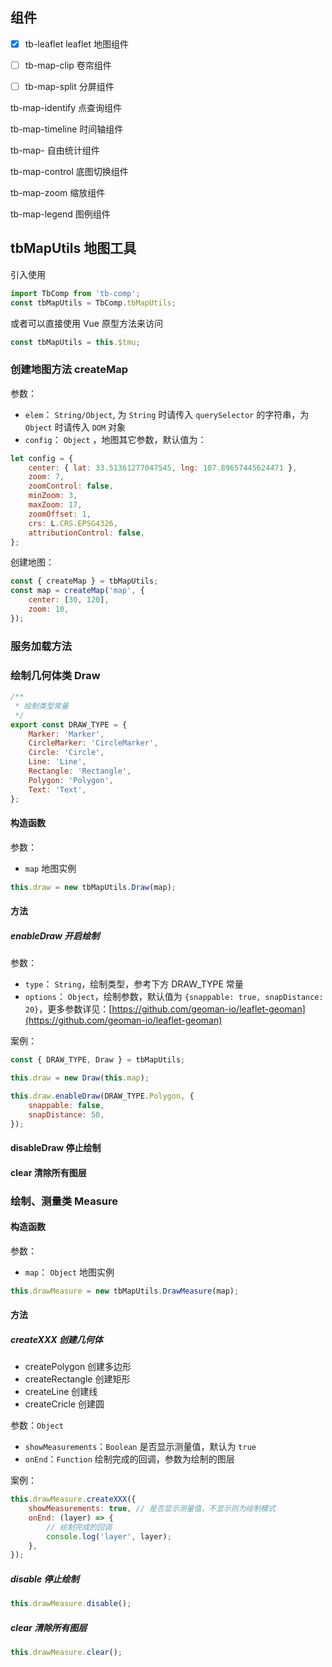 ## 组件

- [x] tb-leaflet leaflet 地图组件

- [ ] tb-map-clip 卷帘组件

- [ ] tb-map-split 分屏组件

tb-map-identify 点查询组件

tb-map-timeline 时间轴组件

tb-map- 自由统计组件

tb-map-control 底图切换组件

tb-map-zoom 缩放组件

tb-map-legend 图例组件

## tbMapUtils 地图工具

引入使用

```js
import TbComp from 'tb-comp';
const tbMapUtils = TbComp.tbMapUtils;
```

或者可以直接使用 Vue 原型方法来访问

```js
const tbMapUtils = this.$tmu;
```

### 创建地图方法 createMap

参数：

- `elem`： `String/Object`, 为 `String` 时请传入 `querySelector` 的字符串，为 `Object` 时请传入 `DOM` 对象
- `config`： `Object` ，地图其它参数，默认值为：

```js
let config = {
	center: { lat: 33.51361277047545, lng: 107.89657445624471 },
	zoom: 7,
	zoomControl: false,
	minZoom: 3,
	maxZoom: 17,
	zoomOffset: 1,
	crs: L.CRS.EPSG4326,
	attributionControl: false,
};
```

创建地图：

```js
const { createMap } = tbMapUtils;
const map = createMap('map', {
	center: [30, 120],
	zoom: 10,
});
```

### 服务加载方法

<!-- TODO: -->

### 绘制几何体类 Draw

```js
/**
 * 绘制类型常量
 */
export const DRAW_TYPE = {
	Marker: 'Marker',
	CircleMarker: 'CircleMarker',
	Circle: 'Circle',
	Line: 'Line',
	Rectangle: 'Rectangle',
	Polygon: 'Polygon',
	Text: 'Text',
};
```

#### 构造函数

参数：

- `map` 地图实例

```js
this.draw = new tbMapUtils.Draw(map);
```

#### 方法

##### enableDraw 开启绘制

参数：

- `type`： `String`，绘制类型，参考下方 DRAW_TYPE 常量
- `options`： `Object`，绘制参数，默认值为 `{snappable: true, snapDistance: 20}`，更多参数详见：[https://github.com/geoman-io/leaflet-geoman](https://github.com/geoman-io/leaflet-geoman)

案例：

```js
const { DRAW_TYPE, Draw } = tbMapUtils;

this.draw = new Draw(this.map);

this.draw.enableDraw(DRAW_TYPE.Polygon, {
	snappable: false,
	snapDistance: 50,
});
```

#### disableDraw 停止绘制

#### clear 清除所有图层

### 绘制、测量类 Measure

#### 构造函数

参数：

- `map`： `Object` 地图实例

```js
this.drawMeasure = new tbMapUtils.DrawMeasure(map);
```

#### 方法

##### createXXX 创建几何体

- createPolygon 创建多边形
- createRectangle 创建矩形
- createLine 创建线
- createCricle 创建圆

参数：`Object`

- `showMeasurements`：`Boolean` 是否显示测量值，默认为 `true`
- `onEnd`：`Function` 绘制完成的回调，参数为绘制的图层

案例：

```js
this.drawMeasure.createXXX({
	showMeasurements: true, // 是否显示测量值，不显示则为绘制模式
	onEnd: (layer) => {
		// 绘制完成的回调
		console.log('layer', layer);
	},
});
```

##### disable 停止绘制

```js
this.drawMeasure.disable();
```

##### clear 清除所有图层

```js
this.drawMeasure.clear();
```
